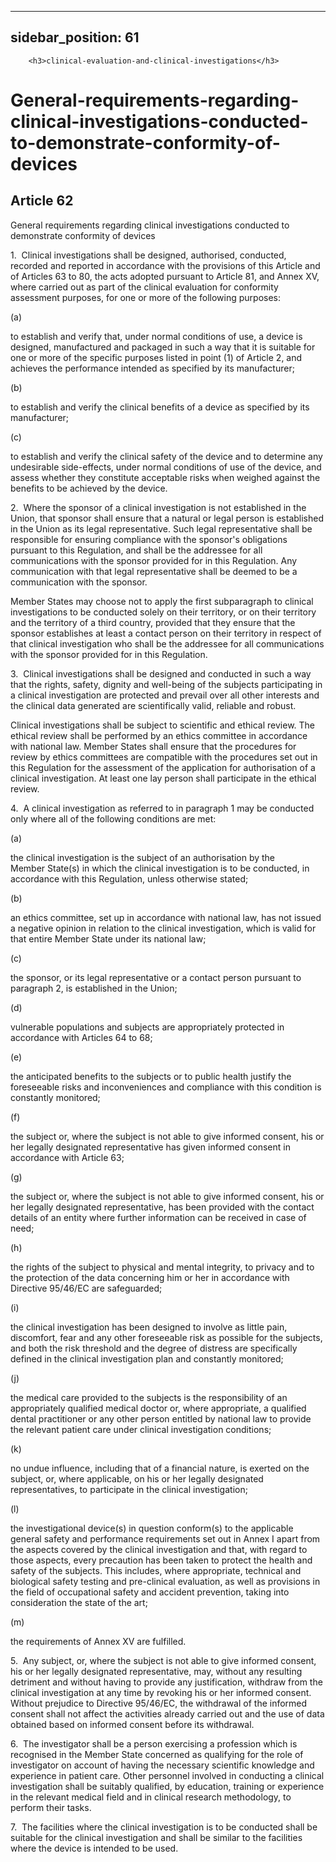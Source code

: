 
---
sidebar_position: 61
---
        <h3>clinical-evaluation-and-clinical-investigations</h3>
<h1>General-requirements-regarding-clinical-investigations-conducted-to-demonstrate-conformity-of-devices</h1>
<h2>Article 62</h2>
   <p class="stitle-article-norm">General requirements regarding clinical investigations conducted to demonstrate conformity of devices</p>
   <p class="norm">1.&nbsp;&nbsp;Clinical investigations shall be 
designed, authorised, conducted, recorded and reported in accordance 
with the provisions of this Article&nbsp;and of Articles&nbsp;63 to 80, 
the acts adopted pursuant to Article&nbsp;81, and Annex&nbsp;XV, where 
carried out as part of the clinical evaluation for conformity assessment
 purposes, for one or more of the following purposes:</p>
   <div class="grid-container grid-list">
      <div class="list grid-list-column-1">
         <span>(a)&nbsp;</span>
      </div>
      <div class="grid-list-column-2">
         <p class="norm">to establish and verify that, under normal 
conditions of use, a device is designed, manufactured and packaged in 
such a way that it is suitable for one or more of the specific purposes 
listed in point&nbsp;(1) of Article&nbsp;2, and achieves the performance
 intended as specified by its manufacturer;</p>
      </div>
   </div>
   <div class="grid-container grid-list">
      <div class="list grid-list-column-1">
         <span>(b)&nbsp;</span>
      </div>
      <div class="grid-list-column-2">
         <p class="norm">to establish and verify the clinical benefits of a device as specified by its manufacturer;</p>
      </div>
   </div>
   <div class="grid-container grid-list">
      <div class="list grid-list-column-1">
         <span>(c)&nbsp;</span>
      </div>
      <div class="grid-list-column-2">
         <p class="norm">to establish and verify the clinical safety of 
the device and to determine any undesirable side-effects, under normal 
conditions of use of the device, and assess whether they constitute 
acceptable risks when weighed against the benefits to be achieved by the
 device.</p>
      </div>
   </div>
   <p class="norm">2.&nbsp;&nbsp;Where the sponsor of a clinical 
investigation is not established in the Union, that sponsor shall ensure
 that a natural or legal person is established in the Union as its legal
 representative. Such legal representative shall be responsible for 
ensuring compliance with the sponsor's obligations pursuant to this 
Regulation, and shall be the addressee for all communications with the 
sponsor provided for in this Regulation. Any communication with that 
legal representative shall be deemed to be a communication with the 
sponsor.</p>
   <p class="norm">Member&nbsp;States may choose not to apply the first 
subparagraph&nbsp;to clinical investigations to be conducted solely on 
their territory, or on their territory and the territory of a third 
country, provided that they ensure that the sponsor establishes at least
 a contact person on their territory in respect of that clinical 
investigation who shall be the addressee for all communications with the
 sponsor provided for in this Regulation.</p>
   <p class="norm">3.&nbsp;&nbsp;Clinical investigations shall be 
designed and conducted in such a way that the rights, safety, dignity 
and well-being of the subjects participating in a clinical investigation
 are protected and prevail over all other interests and the clinical 
data generated are scientifically valid, reliable and robust.</p>
   <p class="norm">Clinical investigations shall be subject to 
scientific and ethical review. The ethical review shall be performed by 
an ethics committee in accordance with national law. Member&nbsp;States 
shall ensure that the procedures for review by ethics committees are 
compatible with the procedures set out in this Regulation for the 
assessment of the application for authorisation of a clinical 
investigation. At least one lay person shall participate in the ethical 
review.</p>
   <p class="norm">4.&nbsp;&nbsp;A clinical investigation as referred to
 in paragraph&nbsp;1 may be conducted only where all of the following 
conditions are met:</p>
   <div class="grid-container grid-list">
      <div class="list grid-list-column-1">
         <span>(a)&nbsp;</span>
      </div>
      <div class="grid-list-column-2">
         <p class="norm">the clinical investigation is the subject of an
 authorisation by the Member&nbsp;State(s) in which the clinical 
investigation is to be conducted, in accordance with this Regulation, 
unless otherwise stated;</p>
      </div>
   </div>
   <div class="grid-container grid-list">
      <div class="list grid-list-column-1">
         <span>(b)&nbsp;</span>
      </div>
      <div class="grid-list-column-2">
         <p class="norm">an ethics committee, set up in accordance with 
national law, has not issued a negative opinion in relation to the 
clinical investigation, which is valid for that entire Member&nbsp;State
 under its national law;</p>
      </div>
   </div>
   <div class="grid-container grid-list">
      <div class="list grid-list-column-1">
         <span>(c)&nbsp;</span>
      </div>
      <div class="grid-list-column-2">
         <p class="norm">the sponsor, or its legal representative or a contact person pursuant to paragraph&nbsp;2, is established in the Union;</p>
      </div>
   </div>
   <div class="grid-container grid-list">
      <div class="list grid-list-column-1">
         <span>(d)&nbsp;</span>
      </div>
      <div class="grid-list-column-2">
         <p class="norm">vulnerable populations and subjects are appropriately protected in accordance with Articles&nbsp;64 to 68;</p>
      </div>
   </div>
   <div class="grid-container grid-list">
      <div class="list grid-list-column-1">
         <span>(e)&nbsp;</span>
      </div>
      <div class="grid-list-column-2">
         <p class="norm">the anticipated benefits to the subjects or to 
public health justify the foreseeable risks and inconveniences and 
compliance with this condition is constantly monitored;</p>
      </div>
   </div>
   <div class="grid-container grid-list">
      <div class="list grid-list-column-1">
         <span>(f)&nbsp;</span>
      </div>
      <div class="grid-list-column-2">
         <p class="norm">the subject or, where the subject is not able 
to give informed consent, his or her legally designated representative 
has given informed consent in accordance with Article&nbsp;63;</p>
      </div>
   </div>
   <div class="grid-container grid-list">
      <div class="list grid-list-column-1">
         <span>(g)&nbsp;</span>
      </div>
      <div class="grid-list-column-2">
         <p class="norm">the subject or, where the subject is not able 
to give informed consent, his or her legally designated representative, 
has been provided with the contact details of an entity where further 
information can be received in case of need;</p>
      </div>
   </div>
   <div class="grid-container grid-list">
      <div class="list grid-list-column-1">
         <span>(h)&nbsp;</span>
      </div>
      <div class="grid-list-column-2">
         <p class="norm">the rights of the subject to physical and 
mental integrity, to privacy and to the protection of the data 
concerning him or her in accordance with Directive&nbsp;95/46/EC are 
safeguarded;</p>
      </div>
   </div>
   <div class="grid-container grid-list">
      <div class="list grid-list-column-1">
         <span>(i)&nbsp;</span>
      </div>
      <div class="grid-list-column-2">
         <p class="norm">the clinical investigation has been designed to
 involve as little pain, discomfort, fear and any other foreseeable risk
 as possible for the subjects, and both the risk threshold and the 
degree of distress are specifically defined in the clinical 
investigation plan and constantly monitored;</p>
      </div>
   </div>
   <div class="grid-container grid-list">
      <div class="list grid-list-column-1">
         <span>(j)&nbsp;</span>
      </div>
      <div class="grid-list-column-2">
         <p class="norm">the medical care provided to the subjects is 
the responsibility of an appropriately qualified medical doctor or, 
where appropriate, a qualified dental practitioner or any other person 
entitled by national law to provide the relevant patient care under 
clinical investigation conditions;</p>
      </div>
   </div>
   <div class="grid-container grid-list">
      <div class="list grid-list-column-1">
         <span>(k)&nbsp;</span>
      </div>
      <div class="grid-list-column-2">
         <p class="norm">no undue influence, including that of a 
financial nature, is exerted on the subject, or, where applicable, on 
his or her legally designated representatives, to participate in the 
clinical investigation;</p>
      </div>
   </div>
   <div class="grid-container grid-list">
      <div class="list grid-list-column-1">
         <span>(l)&nbsp;</span>
      </div>
      <div class="grid-list-column-2">
         <p class="norm">the investigational device(s) in question 
conform(s) to the applicable general safety and performance requirements
 set out in Annex&nbsp;I apart from the aspects covered by the clinical 
investigation and that, with regard to those aspects, every precaution 
has been taken to protect the health and safety of the subjects. This 
includes, where appropriate, technical and biological safety testing and
 pre-clinical evaluation, as well as provisions in the field of 
occupational safety and accident prevention, taking into consideration 
the state of the art;</p>
      </div>
   </div>
   <div class="grid-container grid-list">
      <div class="list grid-list-column-1">
         <span>(m)&nbsp;</span>
      </div>
      <div class="grid-list-column-2">
         <p class="norm">the requirements of Annex&nbsp;XV are fulfilled.</p>
      </div>
   </div>
   <p class="norm">5.&nbsp;&nbsp;Any subject, or, where the subject is 
not able to give informed consent, his or her legally designated 
representative, may, without any resulting detriment and without having 
to provide any justification, withdraw from the clinical investigation 
at any time by revoking his or her informed consent. Without prejudice 
to Directive&nbsp;95/46/EC, the withdrawal of the informed consent shall
 not affect the activities already carried out and the use of data 
obtained based on informed consent before its withdrawal.</p>
   <p class="norm">6.&nbsp;&nbsp;The investigator shall be a person 
exercising a profession which is recognised in the Member&nbsp;State 
concerned as qualifying for the role of investigator on account of 
having the necessary scientific knowledge and experience in patient 
care. Other personnel involved in conducting a clinical investigation 
shall be suitably qualified, by education, training or experience in the
 relevant medical field and in clinical research methodology, to perform
 their tasks.</p>
   <p class="norm">7.&nbsp;&nbsp;The facilities where the clinical 
investigation is to be conducted shall be suitable for the clinical 
investigation and shall be similar to the facilities where the device is
 intended to be used.</p>
